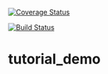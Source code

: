 [![Coverage Status](https://coveralls.io/repos/github/ogudkov17/tutorial_demo/badge.svg?branch=master)](https://coveralls.io/github/ogudkov17/tutorial_demo?branch=master)

[![Build Status](https://travis-ci.com/ogudkov17/tutorial_demo.svg?branch=master)](https://travis-ci.com/ogudkov17/tutorial_demo)

# tutorial_demo
